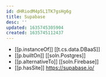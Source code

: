 ```yaml
---
id: dHRiodM4p5L1TK7gsHg6g
title: Supabase
desc: ''
updated: 1635745305904
created: 1635745112437
---
```


- [[p.instanceOf]] [[t.cs.data.DBaaS]]
- [[p.builtOn]] [[soln.Postgres]]
- [[p.alternativeTo]] [[soln.Firebase]] 
- [[p.hasSite]] https://supabase.io/
